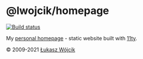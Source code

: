 # @lwojcik/homepage
[![Build status](https://ci.appveyor.com/api/projects/status/3ktgfobeex7571g6/branch/master?svg=true)](https://ci.appveyor.com/project/lwojcik/homepage-lwojcik/branch/master)

My [personal homepage](https://www.lukaszwojcik.net) - static website built with [11ty](https://www.11ty.dev/).

© 2009-2021 [Łukasz Wójcik](https://www.lukaszwojcik.net)
